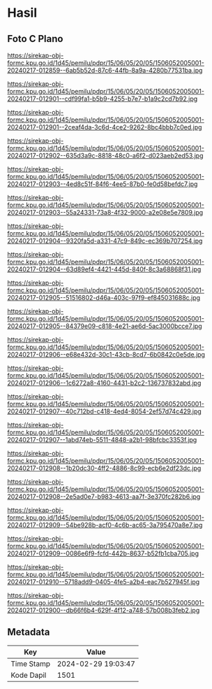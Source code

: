 # Hasil

## Foto C Plano

https://sirekap-obj-formc.kpu.go.id/1d45/pemilu/pdpr/15/06/05/20/05/1506052005001-20240217-012859--6ab5b52d-87c6-44fb-8a9a-4280b77531ba.jpg

https://sirekap-obj-formc.kpu.go.id/1d45/pemilu/pdpr/15/06/05/20/05/1506052005001-20240217-012901--cdf99fa1-b5b9-4255-b7e7-b1a9c2cd7b92.jpg

https://sirekap-obj-formc.kpu.go.id/1d45/pemilu/pdpr/15/06/05/20/05/1506052005001-20240217-012901--2ceaf4da-3c6d-4ce2-9262-8bc4bbb7c0ed.jpg

https://sirekap-obj-formc.kpu.go.id/1d45/pemilu/pdpr/15/06/05/20/05/1506052005001-20240217-012902--635d3a9c-8818-48c0-a6f2-d023aeb2ed53.jpg

https://sirekap-obj-formc.kpu.go.id/1d45/pemilu/pdpr/15/06/05/20/05/1506052005001-20240217-012903--4ed8c51f-84f6-4ee5-87b0-fe0d58befdc7.jpg

https://sirekap-obj-formc.kpu.go.id/1d45/pemilu/pdpr/15/06/05/20/05/1506052005001-20240217-012903--55a24331-73a8-4f32-9000-a2e08e5e7809.jpg

https://sirekap-obj-formc.kpu.go.id/1d45/pemilu/pdpr/15/06/05/20/05/1506052005001-20240217-012904--9320fa5d-a331-47c9-849c-ec369b707254.jpg

https://sirekap-obj-formc.kpu.go.id/1d45/pemilu/pdpr/15/06/05/20/05/1506052005001-20240217-012904--63d89ef4-4421-445d-840f-8c3a68868f31.jpg

https://sirekap-obj-formc.kpu.go.id/1d45/pemilu/pdpr/15/06/05/20/05/1506052005001-20240217-012905--51516802-d46a-403c-97f9-ef845031688c.jpg

https://sirekap-obj-formc.kpu.go.id/1d45/pemilu/pdpr/15/06/05/20/05/1506052005001-20240217-012905--84379e09-c818-4e21-ae6d-5ac3000bcce7.jpg

https://sirekap-obj-formc.kpu.go.id/1d45/pemilu/pdpr/15/06/05/20/05/1506052005001-20240217-012906--e68e432d-30c1-43cb-8cd7-6b0842c0e5de.jpg

https://sirekap-obj-formc.kpu.go.id/1d45/pemilu/pdpr/15/06/05/20/05/1506052005001-20240217-012906--1c6272a8-4160-4431-b2c2-136737832abd.jpg

https://sirekap-obj-formc.kpu.go.id/1d45/pemilu/pdpr/15/06/05/20/05/1506052005001-20240217-012907--40c712bd-c418-4ed4-8054-2ef57d74c429.jpg

https://sirekap-obj-formc.kpu.go.id/1d45/pemilu/pdpr/15/06/05/20/05/1506052005001-20240217-012907--1abd74eb-5511-4848-a2b1-98bfcbc3353f.jpg

https://sirekap-obj-formc.kpu.go.id/1d45/pemilu/pdpr/15/06/05/20/05/1506052005001-20240217-012908--1b20dc30-4ff2-4886-8c99-ecb6e2df23dc.jpg

https://sirekap-obj-formc.kpu.go.id/1d45/pemilu/pdpr/15/06/05/20/05/1506052005001-20240217-012908--2e5ad0e7-b983-4613-aa7f-3e370fc282b6.jpg

https://sirekap-obj-formc.kpu.go.id/1d45/pemilu/pdpr/15/06/05/20/05/1506052005001-20240217-012909--54be928b-acf0-4c6b-ac65-3a795470a8e7.jpg

https://sirekap-obj-formc.kpu.go.id/1d45/pemilu/pdpr/15/06/05/20/05/1506052005001-20240217-012909--0086e6f9-fcfd-442b-8637-b52fb1cba705.jpg

https://sirekap-obj-formc.kpu.go.id/1d45/pemilu/pdpr/15/06/05/20/05/1506052005001-20240217-012910--5718add9-0405-4fe5-a2b4-eac7b527945f.jpg

https://sirekap-obj-formc.kpu.go.id/1d45/pemilu/pdpr/15/06/05/20/05/1506052005001-20240217-012900--db66f6b4-629f-4f12-a748-57b008b3feb2.jpg


## Metadata

| Key        | Value               |
| ---------- | ------------------- |
| Time Stamp | 2024-02-29 19:03:47 |
| Kode Dapil | 1501                |



